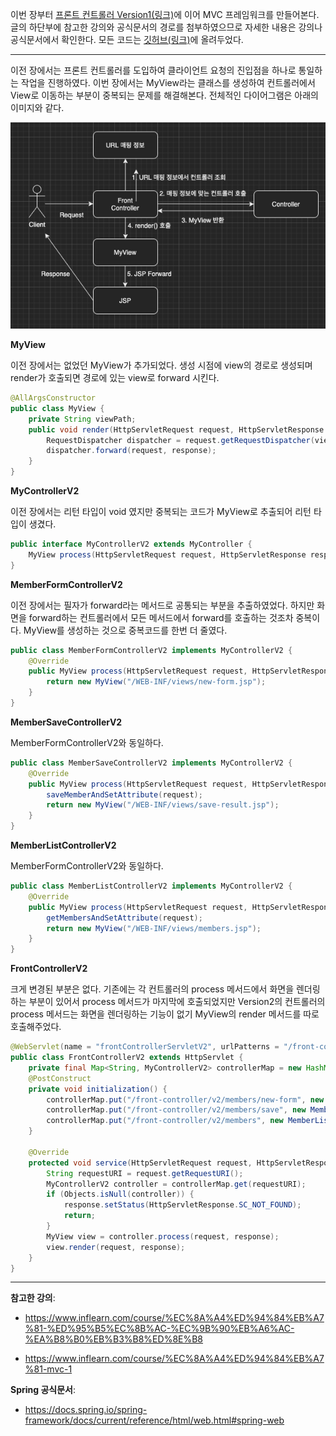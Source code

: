 이번 장부터 [프론트 컨트롤러 Version1(링크)](https://imprint.tistory.com/188?category=1067499)에 이어 MVC 프레임워크를 만들어본다.
글의 하단부에 참고한 강의와 공식문서의 경로를 첨부하였으므로 자세한 내용은 강의나 공식문서에서 확인한다.
모든 코드는 [깃허브(링크)](https://github.com/roy-zz/mvc)에 올려두었다.

---

이전 장에서는 프론트 컨트롤러를 도입하여 클라이언트 요청의 진입점을 하나로 통일하는 작업을 진행하였다.
이번 장에서는 MyView라는 클래스를 생성하여 컨트롤러에서 View로 이동하는 부분이 중복되는 문제를 해결해본다.
전체적인 다이어그램은 아래의 이미지와 같다.

![](image/v2-diagram.png)

**MyView**

이전 장에서는 없었던 MyView가 추가되었다.
생성 시점에 view의 경로로 생성되며 render가 호출되면 경로에 있는 view로 forward 시킨다. 

```java
@AllArgsConstructor
public class MyView {
    private String viewPath;
    public void render(HttpServletRequest request, HttpServletResponse response) throws ServletException, IOException {
        RequestDispatcher dispatcher = request.getRequestDispatcher(viewPath);
        dispatcher.forward(request, response);
    }
}
```

**MyControllerV2**

이전 장에서는 리턴 타입이 void 였지만 중복되는 코드가 MyView로 추출되어 리턴 타입이 생겼다.

```java
public interface MyControllerV2 extends MyController {
    MyView process(HttpServletRequest request, HttpServletResponse response) throws ServletException, IOException;
}
```

**MemberFormControllerV2**

이전 장에서는 필자가 forward라는 메서드로 공통되는 부분을 추출하였었다.
하지만 화면을 forward하는 컨트롤러에서 모든 메서드에서 forward를 호출하는 것조차 중복이다.
MyView를 생성하는 것으로 중복코드를 한번 더 줄였다.

```java
public class MemberFormControllerV2 implements MyControllerV2 {
    @Override
    public MyView process(HttpServletRequest request, HttpServletResponse response) throws ServletException, IOException {
        return new MyView("/WEB-INF/views/new-form.jsp");
    }
}
```

**MemberSaveControllerV2**

MemberFormControllerV2와 동일하다.

```java
public class MemberSaveControllerV2 implements MyControllerV2 {
    @Override
    public MyView process(HttpServletRequest request, HttpServletResponse response) throws ServletException, IOException {
        saveMemberAndSetAttribute(request);
        return new MyView("/WEB-INF/views/save-result.jsp");
    }
}
```

**MemberListControllerV2**

MemberFormControllerV2와 동일하다.

```java
public class MemberListControllerV2 implements MyControllerV2 {
    @Override
    public MyView process(HttpServletRequest request, HttpServletResponse response) throws ServletException, IOException {
        getMembersAndSetAttribute(request);
        return new MyView("/WEB-INF/views/members.jsp");
    }
}
```

**FrontControllerV2**

크게 변경된 부분은 없다.
기존에는 각 컨트롤러의 process 메서드에서 화면을 렌더링하는 부분이 있어서 process 메서드가 마지막에 호출되었지만
Version2의 컨트롤러의 process 메서드는 화면을 렌더링하는 기능이 없기 MyView의 render 메서드를 따로 호출해주었다.

```java
@WebServlet(name = "frontControllerServletV2", urlPatterns = "/front-controller/v2/*")
public class FrontControllerV2 extends HttpServlet {
    private final Map<String, MyControllerV2> controllerMap = new HashMap<>();
    @PostConstruct
    private void initialization() {
        controllerMap.put("/front-controller/v2/members/new-form", new MemberFormControllerV2());
        controllerMap.put("/front-controller/v2/members/save", new MemberSaveControllerV2());
        controllerMap.put("/front-controller/v2/members", new MemberListControllerV2());
    }

    @Override
    protected void service(HttpServletRequest request, HttpServletResponse response) throws ServletException, IOException {
        String requestURI = request.getRequestURI();
        MyControllerV2 controller = controllerMap.get(requestURI);
        if (Objects.isNull(controller)) {
            response.setStatus(HttpServletResponse.SC_NOT_FOUND);
            return;
        }
        MyView view = controller.process(request, response);
        view.render(request, response);
    }
}
```

---

**참고한 강의**:

- https://www.inflearn.com/course/%EC%8A%A4%ED%94%84%EB%A7%81-%ED%95%B5%EC%8B%AC-%EC%9B%90%EB%A6%AC-%EA%B8%B0%EB%B3%B8%ED%8E%B8

- https://www.inflearn.com/course/%EC%8A%A4%ED%94%84%EB%A7%81-mvc-1

**Spring 공식문서**:

- https://docs.spring.io/spring-framework/docs/current/reference/html/web.html#spring-web